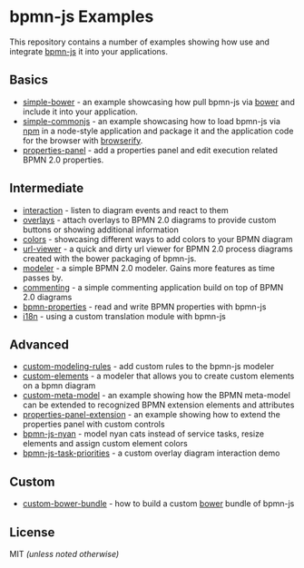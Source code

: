 # bpmn-js Examples

This repository contains a number of examples showing how use and integrate [bpmn-js](https://github.com/bpmn-io/bpmn-js) it into your applications.


## Basics

* [simple-bower](https://github.com/bpmn-io/bpmn-js-examples/tree/master/simple-bower) - an example showcasing how pull bpmn-js via [bower](http://bower.io) and include it into your application.
* [simple-commonjs](https://github.com/bpmn-io/bpmn-js-examples/tree/master/simple-commonjs) - an example showcasing how to load bpmn-js via [npm](http://npmjs.org) in a node-style application and package it and the application code for the browser with [browserify](http://browserify.org).
* [properties-panel](https://github.com/bpmn-io/bpmn-js-examples/tree/master/properties-panel) - add a properties panel and edit execution related BPMN 2.0 properties.


## Intermediate

* [interaction](https://github.com/bpmn-io/bpmn-js-examples/tree/master/interaction) - listen to diagram events and react to them
* [overlays](https://github.com/bpmn-io/bpmn-js-examples/tree/master/overlays) - attach overlays  to BPMN 2.0 diagrams to provide custom buttons or showing additional information
* [colors](https://github.com/bpmn-io/bpmn-js-examples/tree/master/colors) - showcasing different ways to add colors to your BPMN diagram
* [url-viewer](https://github.com/bpmn-io/bpmn-js-examples/tree/master/url-viewer) - a quick and dirty url viewer for BPMN 2.0 process diagrams created with the bower packaging of bpmn-js.
* [modeler](https://github.com/bpmn-io/bpmn-js-examples/tree/master/modeler) - a simple BPMN 2.0 modeler. Gains more features as time passes by.
* [commenting](https://github.com/bpmn-io/bpmn-js-examples/tree/master/commenting) - a simple commenting application build on top of BPMN 2.0 diagrams
* [bpmn-properties](https://github.com/bpmn-io/bpmn-js-examples/tree/master/bpmn-properties) - read and write BPMN properties with bpmn-js
* [i18n](https://github.com/bpmn-io/bpmn-js-examples/tree/master/i18n) - using a custom translation module with bpmn-js


## Advanced

* [custom-modeling-rules](https://github.com/bpmn-io/bpmn-js-examples/tree/master/custom-modeling-rules) - add custom rules to the bpmn-js modeler
* [custom-elements](https://github.com/bpmn-io/bpmn-js-examples/tree/master/custom-elements) - a modeler that allows you to create custom elements on a bpmn diagram
* [custom-meta-model](https://github.com/bpmn-io/bpmn-js-examples/tree/master/custom-meta-model) - an example showing how the BPMN meta-model can be extended to recognized BPMN extension elements and attributes
* [properties-panel-extension](https://github.com/bpmn-io/bpmn-js-examples/tree/master/properties-panel-extension) - an example showing how to extend the properties panel with custom controls
* [bpmn-js-nyan](https://github.com/nikku/bpmn-js-nyan) - model nyan cats instead of service tasks, resize elements and assign custom element colors
* [bpmn-js-task-priorities](https://github.com/bpmn-io/bpmn-js-task-priorities) - a custom overlay diagram interaction demo

## Custom

* [custom-bower-bundle](https://github.com/bpmn-io/bpmn-js-examples/tree/master/custom-bower-bundle) - how to build a custom [bower](https://bower.io) bundle of bpmn-js


## License

MIT _(unless noted otherwise)_
